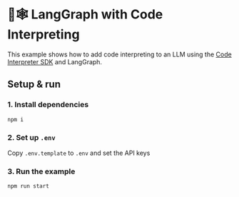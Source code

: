 # 🦜🕸️ LangGraph with Code Interpreting

This example shows how to add code interpreting to an LLM using the [Code Interpreter SDK](https://github.com/e2b-dev/code-interpreter) and LangGraph.

## Setup & run
### 1. Install dependencies
```
npm i
```

### 2. Set up `.env`
Copy `.env.template` to `.env` and set the API keys

### 3. Run the example
```
npm run start
```
